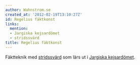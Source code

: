 ```yaml
---
author: Wahnstrom.se
created_at: '2012-02-19T13:10:27Z'
id: Regelius fäktkonst
links:
  mention:
  - Jargiska kejsardömet
  - stridssvärd
title: Regelius fäktkonst
---
```


Fäktteknik med [stridssvärd] som lärs ut i [Jargiska kejsardömet].

  [stridssvärd]: stridssvärd
  [Jargiska kejsardömet]: Jargiska_kejsardömet